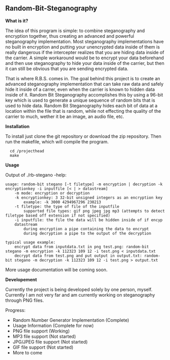 ## Random-Bit-Steganography

**What is it?**

The idea of this program is simple: to combine steganography and encryption together, thus creating an advanced and powerful steganography implementation. Most steganography implementations have no built in encryption and putting your unencrypted data inside of them is really dangerous if the intercepter realizes that you are hiding data inside of the carrier. A simple workaround would be to encrypt your data beforehand and then use steganography to hide your data inside of the carrier, but then it can still be obvious that you are sending encrypted data.

That is where R.B.S. comes in. The goal behind this project is to create an advanced steganography implementation that can take raw data and safely hide it inside of a carrer, even when the carrier is known to hidden data inside of it. Random Bit Steganography accomplishes this by using a 96-bit key which is used to generate a unique sequence of random bits that is used to hide data. Random Bit Steganography hides each bit of data at a location within the file that is random, while not effecting the quality of the carrier to much, wether it be an image, an audio file, etc.

**Installation**

To install just clone the git repository or download the zip repository.
Then run the makefile, which will compile the program.

```
  cd /projecthead
  make
```

**Usage**

Output of ./rb-stegano -help:

```
usage: random-bit stegano [-t filetype] -m encryption | decryption -k encryptionkey -i inputfile [< | > datastream]
	-m mode: encryption or decryption
	-k encryptionkey: 3 32-bit unsigned integers as an encryption key
		example: -k 3000 4294967296 230213
	-t filetype: the type of file of the inputfile
		supported file types: gif png jpeg jpg mp3 (attempts to detect filetype based off extension if not specified)
	-i inputfile: the file the data will be hidden inside of if encyp
	datastream
		during encryption a pipe containing the data to encrypt
		during decryption a pipe to the output of the decryption

typical usage example:
	encrypt data from inputdata.txt in png test.png: random-bit stegano -m encryption -k 112323 109 12 -i test.png < inputdata.txt
	decrypt data from test.png and put output in output.txt: random-bit stegano -m decryption -k 112323 109 12 -i test.png > output.txt
```

More usage documentation will be coming soon.

**Developement**

Currently the project is being developed solely by one person, myself. Currently I am not very far and am currently working on steganography through PNG files.

Progress:

* Random Number Generator Implementation (Complete)
* Usage Information (Complete for now)
* PNG file support (Working)
* MP3 file support (Not started)
* JPG/JPEG file support (Not started)
* GIF file support (Not started)
* More to come
